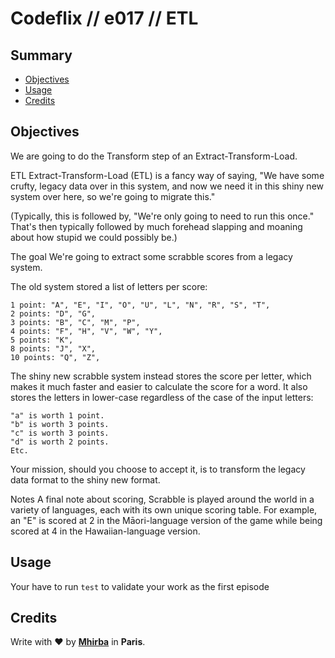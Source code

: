 # Codeflix // e017 // ETL

## <a name='TOC'>Summary</a>

- [Objectives](#objectives)
- [Usage](#usage)
- [Credits](#credits)

## <a name='objectives'>Objectives</a>

We are going to do the Transform step of an Extract-Transform-Load.

ETL
Extract-Transform-Load (ETL) is a fancy way of saying, "We have some crufty, legacy data over in this system, and now we need it in this shiny new system over here, so we're going to migrate this."

(Typically, this is followed by, "We're only going to need to run this once." That's then typically followed by much forehead slapping and moaning about how stupid we could possibly be.)

The goal
We're going to extract some scrabble scores from a legacy system.

The old system stored a list of letters per score:

```
1 point: "A", "E", "I", "O", "U", "L", "N", "R", "S", "T",
2 points: "D", "G",
3 points: "B", "C", "M", "P",
4 points: "F", "H", "V", "W", "Y",
5 points: "K",
8 points: "J", "X",
10 points: "Q", "Z",
```

The shiny new scrabble system instead stores the score per letter, which makes it much faster and easier to calculate the score for a word. It also stores the letters in lower-case regardless of the case of the input letters:

```
"a" is worth 1 point.
"b" is worth 3 points.
"c" is worth 3 points.
"d" is worth 2 points.
Etc.
```

Your mission, should you choose to accept it, is to transform the legacy data format to the shiny new format.

Notes
A final note about scoring, Scrabble is played around the world in a variety of languages, each with its own unique scoring table. For example, an "E" is scored at 2 in the Māori-language version of the game while being scored at 4 in the Hawaiian-language version.

## <a name='usage'>Usage</a>

Your have to run `test` to validate your work as the first episode

## <a name='credits'>Credits</a>

Write with :heart: by [**Mhirba**](http://mhirba.com) in **Paris**.
